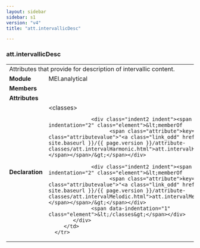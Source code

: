 ```yaml
---
layout: sidebar
sidebar: s1
version: "v4"
title: "att.intervallicDesc"

---
```


<div class="classSpec att">
   <h3 id="att.intervallicDesc">att.intervallicDesc</h3>
   <table class="wovenodd">
      <tr>
         <td colspan="2" class="wovenodd-col2">Attributes that provide for description of intervallic content.</td>
      </tr>
      <tr>
         <td class="wovenodd-col1"><strong>Module</strong></td>
         <td class="wovenodd-col2">MEI.analytical</td>
      </tr>
      <tr>
         <td class="wovenodd-col1"><strong>Members</strong></td>
         <td class="wovenodd-col2">
            <div class="parent"></div>
         </td>
      </tr>
      <tr>
         <td class="wovenodd-col1"><strong>Attributes</strong></td>
         <td class="wovenodd-col2"></td>
      </tr>
      <tr>
         <td class="wovenodd-col1"><strong>Declaration</strong></td>
         <td class="wovenodd-col2">
            <div xml:space="preserve" class="pre">
               <div class="indent1 indent"><span data-indentation="1" class="element">&lt;classes&gt;</span>
                  
                  <div class="indent2 indent"><span data-indentation="2" class="element">&lt;memberOf
                        <span class="attribute">key=<span class="attributevalue">"<a class="link_odd" href="{{ site.baseurl }}/{{ page.version }}/attribute-classes/att.intervalHarmonic.html">att.intervalHarmonic</a>"</span></span>/&gt;</span></div>
                  
                  <div class="indent2 indent"><span data-indentation="2" class="element">&lt;memberOf
                        <span class="attribute">key=<span class="attributevalue">"<a class="link_odd" href="{{ site.baseurl }}/{{ page.version }}/attribute-classes/att.intervalMelodic.html">att.intervalMelodic</a>"</span></span>/&gt;</span></div>
                  <span data-indentation="1" class="element">&lt;/classes&gt;</span></div>
            </div>
         </td>
      </tr>
   </table>
</div>